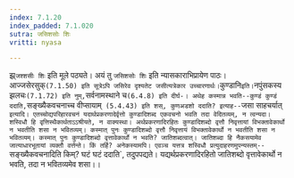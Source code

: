 ```yaml
---
index: 7.1.20
index_padded: 7.1.020
sutra: जसिशसोः शिः
vritti: nyasa

---
```

झ्र्`जश्शसीः शिः` इति मूले पठ्यते। अयं तु `जसिशसोः शिः` इति न्यासकाराभिप्रायेण पाठः। आज्जसेरसुक्` (7.1.50) इति सूत्रेऽपि जसिरेव दृश्यतेट
जसीत्यत्रेकार उच्चारणार्थः। `कुण्डानि` इति। `नपुंसकस्य झलचः` (7.1.72) इति नुम्, `सर्वनामस्थाने च` (6.4.8) इति दीर्घ-।
अथेह कस्मान्न भवति--कुण्डं कुण्डं ददाति, `सङ्ख्यैकवचनाच्च वीप्सायाम्` (5.4.43) इति शस्, कुणअडशो ददाति? इत्याह--`जसा साहचर्यात्` इत्यादि। एतच्चोद्यपरिहारवचनं यदार्थप्रकरणादेर्वृत्तो कुण्डादिशब्द एकवचनो भवति तदा वेदितव्यम्, न त्वन्यदा। शस्विधौ हि वृत्तिस्थैकार्थताऽऽश्रीयते, न वाक्यस्था। अर्थप्रकरणादिरहितः कुण्डादिशब्दो वृत्तौ निवृत्तायां विभक्तावेकार्थो न भवतीति शसा न भवितव्यम्। कस्मात् पुनः कुण्डादिशब्दो वृत्तौ निवृत्तायं विभक्तावेकार्थो न भवतीति शसा न भवितव्यम्। कस्मात् पुनः कुण्डादिशब्दो वृत्तावेकार्थो न भवति? जातिशब्दत्वात्। जातिशब्दा हि नैकसयामेव जात्याधारभूतायां व्यक्तौ वर्त्तन्ते। किं तर्हि? अनेकस्यामपि। एवञ्च यत्तत्र शस्विधौ प्रत्युदाहरणमुपन्यस्तम्--`सङ्ख्यैकवचनादिति किम्? घटं घटं ददाति`, तदुपपद्यते। यद्यर्थप्रकरणादिरहितो जातिशब्दो वृत्तावेकार्थो न भवति, तदा न भवितव्यमेव शसा।।